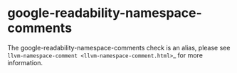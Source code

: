 google-readability-namespace-comments
=====================================

The google-readability-namespace-comments check is an alias, please see
`llvm-namespace-comment <llvm-namespace-comment.html>`\_ for more
information.
